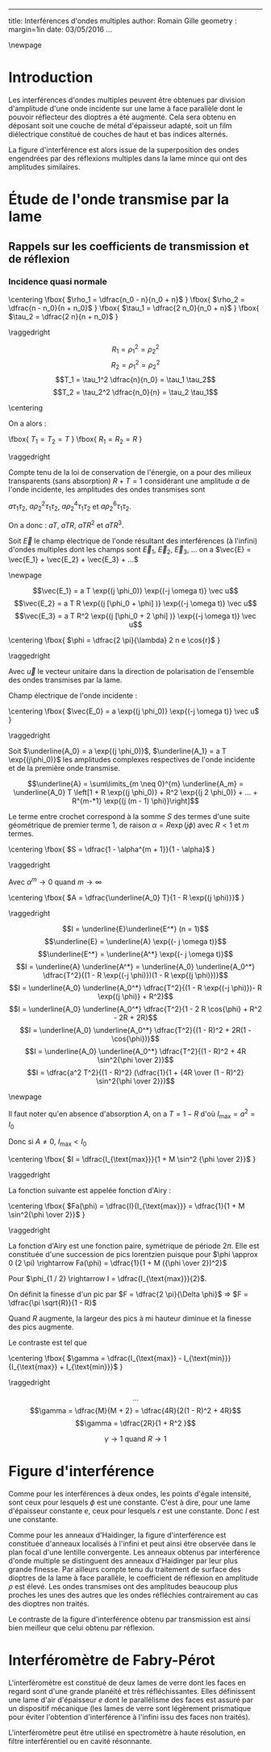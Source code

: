 
---
title: Interférences d'ondes multiples
author: Romain Gille
geometry : margin=1in
date: 03/05/2016
...

\newpage

# Introduction

Les interférences d'ondes multiples peuvent être obtenues par division
d'amplitude d'une onde incidente sur une lame à face parallèle dont le pouvoir
réflecteur des dioptres a été augmenté. Cela sera obtenu en déposant soit une
couche de métal d'épaisseur adapté, soit un film diélectrique constitué de
couches de haut et bas indices alternés.

La figure d'interférence est alors issue de la superposition des ondes
engendrées par des réflexions multiples dans la lame mince qui ont des
amplitudes similaires.

# Étude de l'onde transmise par la lame

## Rappels sur les coefficients de transmission et de réflexion

### Incidence quasi normale

\centering
\fbox{
$\rho_1 = \dfrac{n_0 - n}{n_0 + n}$
}
\fbox{
$\rho_2 = \dfrac{n - n_0}{n + n_0}$
}
\fbox{
$\tau_1 = \dfrac{2 n_0}{n_0 + n}$
}
\fbox{
$\tau_2 = \dfrac{2 n}{n + n_0}$
}

\raggedright

$$R_1 = \rho_1^2 = \rho_2^2$$
$$R_2 = \rho_1^2 = \rho_2^2$$
$$T_1 = \tau_1^2 \dfrac{n}{n_0} = \tau_1 \tau_2$$
$$T_2 = \tau_2^2 \dfrac{n_0}{n} = \tau_2 \tau_1$$

\centering

On a alors :

\fbox{
    $T_1 = T_2 = T$
}
\fbox{
    $R_1 = R_2 = R$
}

\raggedright

Compte tenu de la loi de conservation de l'énergie, on a pour des milieux
transparents (sans absorption) $R + T = 1$ considérant une amplitude $a$ de
l'onde incidente, les amplitudes des ondes transmises sont

$a \tau_1 \tau_2$,
$a \rho_2^2 \tau_1 \tau_2$, $a \rho_2^4 \tau_1 \tau_2$ et
$a \rho_2^6 \tau_1 \tau_2$.

On a donc : $a T$, $a T R$, $a T R^2$ et $a T R^3$.

Soit $\vec E$ le champ électrique de l'onde résultant des interférences
(à l'infini) d'ondes multiples dont les champs sont $\vec E_1$, $\vec E_2$,
$\vec E_3$, ... on a $\vec{E} = \vec{E_1} + \vec{E_2} + \vec{E_3} + ...$

\newpage

$$\vec{E_1} = a T \exp{(j \phi_0)} \exp{(-j \omega t)} \vec u$$
$$\vec{E_2} = a T R \exp{(j [\phi_0 + \phi] )} \exp{(-j \omega t)} \vec u$$
$$\vec{E_3} = a T R^2 \exp{(j [\phi_0 + 2 \phi] )} \exp{(-j \omega t)} \vec u$$

\centering
\fbox{
    $\phi = \dfrac{2 \pi}{\lambda} 2 n e \cos{r}$
}

\raggedright

Avec $\vec u$ le vecteur unitaire dans la direction de polarisation de
l'ensemble des ondes transmises par la lame.

Champ électrique de l'onde incidente :

\centering
\fbox{
    $\vec{E_0} = a \exp{(j \phi_0)} \exp{(-j \omega t)} \vec u$
}

\raggedright

Soit $\underline{A_0} = a \exp{(j \phi_0)}$, $\underline{A_1} = a T \exp{(j\phi_0)}$
les amplitudes complexes respectives de l'onde incidente et de la première onde
transmise.

$$\underline{A} = \sum\limits_{m \neq 0}^{m} \underline{A_m} =
\underline{A_0} T \left[1 + R \exp{(j \phi_0)} + R^2 \exp{(j 2 \phi_0)} + ... +
R^{m-*1} \exp{(j (m - 1) \phi)}\right]$$

Le terme entre crochet correspond à la somme $S$ des termes d'une suite
géométrique de premier terme $1$, de raison $\alpha = R \exp{(j \phi)}$ avec
$R < 1$ et $m$ termes.

\centering
\fbox{
    $S = \dfrac{1 - \alpha^{m + 1}}{1 - \alpha}$
}

\raggedright

Avec $\alpha^{m} \rightarrow 0$ quand $m \rightarrow \infty$


\centering
\fbox{
    $A = \dfrac{\underline{A_0} T}{1 - R \exp{(j \phi)}}$
}

\raggedright

$$I = \underline{E}\underline{E^*} (n = 1)$$
$$\underline{E} = \underline{A} \exp{(- j \omega t)}$$
$$\underline{E^*} = \underline{A^*} \exp{(- j \omega t)}$$
$$I = \underline{A} \underline{A^*}
= \underline{A_0} \underline{A_0^*}
\dfrac{T^2}{(1 - R \exp{(-j \phi)})(1 - R \exp{(j \phi)})}$$
$$I = \underline{A_0} \underline{A_0^*}
\dfrac{T^2}{(1 - R \exp{(-j \phi)})- R \exp{(j \phi)} + R^2}$$
$$I = \underline{A_0} \underline{A_0^*}
\dfrac{T^2}{1 - 2 R \cos{\phi} + R^2 - 2R + 2R}$$
$$I = \underline{A_0} \underline{A_0^*}
\dfrac{T^2}{(1 - R)^2 + 2R(1 - \cos{\phi})}$$
$$I = \underline{A_0} \underline{A_0^*}
\dfrac{T^2}{(1 - R)^2 + 4R \sin^2{\phi \over 2}}$$
$$I = \dfrac{a^2 T^2}{(1 - R)^2} (\dfrac{1}{1 + {4R \over (1 - R)^2}
\sin^2{\phi \over 2}})$$

\newpage

Il faut noter qu'en absence d'absorption $A$, on a $T = 1 - R$ d'où
$I_{\text{max}} = a^2 = I_0$

Donc si $A \neq 0$, $I_{\text{max}} < I_0$

\centering
\fbox{
    $I = \dfrac{I_{\text{max}}}{1 + M \sin^2 {\phi \over 2}}$
}

\raggedright

La fonction suivante est appelée fonction d'Airy :

\centering
\fbox{
    $Fa(\phi) = \dfrac{I}{I_{\text{max}}} = \dfrac{1}{1 +
        M \sin^2{\phi \over 2}}$
}

\raggedright

La fonction d'Airy est une fonction paire, symétrique de période $2\pi$. Elle
est constituée d'une succession de pics lorentzien puisque pour
$\phi \approx 0 (2 \pi) \rightarrow Fa(\phi) =
\dfrac{1}{1 + M ({\phi \over 2})^2}$

Pour $\phi_{1 / 2} \rightarrow I = \dfrac{I_{\text{max}}}{2}$.

On définit la finesse d'un pic par $F = \dfrac{2 \pi}{\Delta \phi}$
$\Rightarrow$ $F = \dfrac{\pi \sqrt{R}}{1 - R}$

Quand $R$ augmente, la largeur des pics à mi hauteur diminue et la finesse des
pics augmente.

Le contraste est tel que

\centering
\fbox{
    $\gamma = \dfrac{I_{\text{max}} - I_{\text{min}}}{I_{\text{max}} +
        I_{\text{min}}}$
}

\raggedright

$$...$$
$$\gamma = \dfrac{M}{M + 2} = \dfrac{4R}{2(1 - R)^2 + 4R}$$
$$\gamma = \dfrac{2R}{1 + R^2 }$$

$$\gamma \rightarrow 1 \text{ quand } R \rightarrow 1$$

# Figure d'interférence

Comme pour les interférences à deux ondes, les points d'égale intensité, sont
ceux pour lesquels $\phi$ est une constante. C'est à dire, pour une lame
d'épaisseur constante $e$, ceux pour lesquels $r$ est une constante.
Donc $I$ est une constante.

Comme pour les anneaux d'Haidinger, la figure
d'interférence est constituée d'anneaux localisés à l'infini et peut ainsi être
observée dans le plan focal d'une lentille convergente. Les anneaux obtenus par
interférence d'onde multiple se distinguent des anneaux d'Haidinger par leur
plus grande finesse. Par ailleurs compte tenu du traitement de surface des
dioptres de la lame à face parallèle, le coefficient de réflexion en amplitude
$\rho$ est élevé. Les ondes transmises ont des amplitudes beaucoup plus proches
les unes des autres que les ondes réfléchies contrairement au cas des dioptres
non traités.

Le contraste de la figure d'interférence obtenu par transmission est ainsi bien
meilleur que celui obtenu par réflexion.

# Interféromètre de Fabry-Pérot

L'interféromètre est constitué de deux lames de verre dont les faces en regard
sont d'une grande planéité et très réfléchissantes. Elles définissent une lame
d'air d'épaisseur $e$ dont le parallélisme des faces est assuré par un
dispositif mécanique (les lames de verre sont légèrement prismatique pour éviter
l'obtention d'interférence à l'infini issu des faces non traités).

L'interféromètre peut être utilisé en spectromètre à haute résolution, en filtre
interférentiel ou en cavité résonnante.
